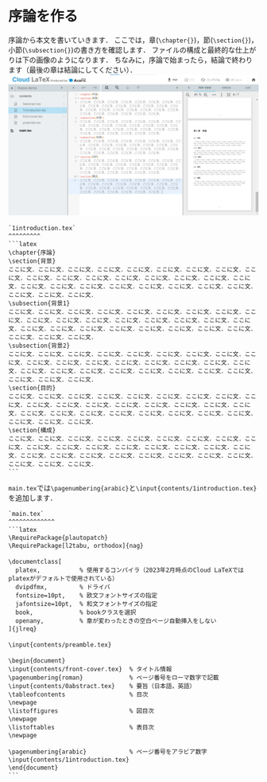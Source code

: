 # 序論を作る
序論から本文を書いていきます．
ここでは，章(`\chapter{}`)，節(`\section{}`)，小節(`\subsection{}`)の書き方を確認します．
ファイルの構成と最終的な仕上がりは下の画像のようになります．
ちなみに，序論で始まったら，結論で終わります（最後の章は結論にしてください）．
![introduction](images/introduction.png)
````{grid-item-card}
`1introduction.tex`
^^^^^^^^^
```latex
\chapter{序論}
\section{背景}
ここに文．ここに文．ここに文．ここに文．ここに文．ここに文．ここに文．ここに文．ここに文．ここに文．ここに文．ここに文．ここに文．ここに文．ここに文．ここに文．ここに文．ここに文．ここに文．ここに文．ここに文．ここに文．ここに文．ここに文．ここに文．ここに文．ここに文．ここに文．
\subsection{背景1}
ここに文．ここに文．ここに文．ここに文．ここに文．ここに文．ここに文．ここに文．ここに文．ここに文．ここに文．ここに文．ここに文．ここに文．ここに文．ここに文．ここに文．ここに文．ここに文．ここに文．ここに文．ここに文．ここに文．ここに文．ここに文．ここに文．ここに文．ここに文．
\subsection{背景2}
ここに文．ここに文．ここに文．ここに文．ここに文．ここに文．ここに文．ここに文．ここに文．ここに文．ここに文．ここに文．ここに文．ここに文．ここに文．ここに文．ここに文．ここに文．ここに文．ここに文．ここに文．ここに文．ここに文．ここに文．ここに文．ここに文．ここに文．ここに文．
\section{目的}
ここに文．ここに文．ここに文．ここに文．ここに文．ここに文．ここに文．ここに文．ここに文．ここに文．ここに文．ここに文．ここに文．ここに文．ここに文．ここに文．ここに文．ここに文．ここに文．ここに文．ここに文．ここに文．ここに文．ここに文．ここに文．ここに文．ここに文．ここに文．
\section{構成}
ここに文．ここに文．ここに文．ここに文．ここに文．ここに文．ここに文．ここに文．ここに文．ここに文．ここに文．ここに文．ここに文．ここに文．ここに文．ここに文．ここに文．ここに文．ここに文．ここに文．ここに文．ここに文．ここに文．ここに文．ここに文．ここに文．ここに文．ここに文．
```
````

`main.tex`では`\pagenumbering{arabic}`と`\input{contents/1introduction.tex}`を追加します．

````{grid-item-card}
`main.tex`
^^^^^^^^^^^^^
```latex
\RequirePackage{plautopatch}
\RequirePackage[l2tabu, orthodox]{nag}

\documentclass[
  platex,           % 使用するコンパイラ（2023年2月時点のCloud LaTeXではplatexがデフォルトで使用されている）
  dvipdfmx,         % ドライバ
  fontsize=10pt,    % 欧文フォントサイズの指定
  jafontsize=10pt,  % 和文フォントサイズの指定
  book,             % bookクラスを選択
  openany,          % 章が変わったときの空白ページ自動挿入をしない
]{jlreq}

\input{contents/preamble.tex}

\begin{document}
\input{contents/front-cover.tex}  % タイトル情報
\pagenumbering{roman}             % ページ番号をローマ数字で記載
\input{contents/0abstract.tex}    % 要旨（日本語，英語）
\tableofcontents                  % 目次
\newpage
\listoffigures                    % 図目次
\newpage
\listoftables                     % 表目次
\newpage

\pagenumbering{arabic}            % ページ番号をアラビア数字
\input{contents/1introduction.tex}
\end{document}
```
````
